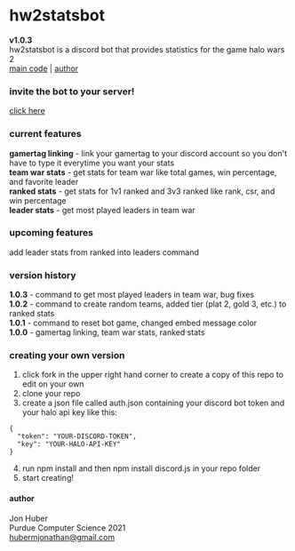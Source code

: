 # hw2statsbot
**v1.0.3**</br>
hw2statsbot is a discord bot that provides statistics for the game halo wars 2</br>
[main code](stats.js) | [author](#author)

### invite the bot to your server!
[click here](https://discordapp.com/oauth2/authorize?client_id=431499279782117386&scope=bot)
### current features
**gamertag linking** - link your gamertag to your discord account so you don't have to type it everytime you want your stats</br>
**team war stats** - get stats for team war like total games, win percentage, and favorite leader</br>
**ranked stats** - get stats for 1v1 ranked and 3v3 ranked like rank, csr, and win percentage</br>
**leader stats** - get most played leaders in team war
### upcoming features
add leader stats from ranked into leaders command
### version history
**1.0.3** - command to get most played leaders in team war, bug fixes</br>
**1.0.2** - command to create random teams, added tier (plat 2, gold 3, etc.) to ranked stats</br>
**1.0.1** - command to reset bot game, changed embed message color</br>
**1.0.0** - gamertag linking, team war stats, ranked stats
### creating your own version
1. click fork in the upper right hand corner to create a copy of this repo to edit on your own
2. clone your repo
3. create a json file called auth.json containing your discord bot token and your halo api key like this:
```
{
  "token": "YOUR-DISCORD-TOKEN",
  "key": "YOUR-HALO-API-KEY"
}
```
4. run npm install and then npm install discord.js in your repo folder
5. start creating!
#### author
Jon Huber</br>
Purdue Computer Science 2021</br>
[hubermjonathan@gmail.com](mailto:hubermjonathan@gmail.com)
